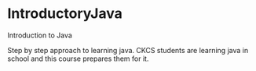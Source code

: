 # IntroductoryJava
Introduction to Java

Step by step approach to learning java.  CKCS students are learning java in school and this course prepares them for it.

